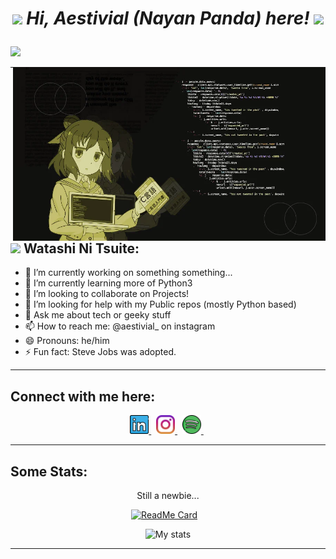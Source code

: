<h1>
  <p align="center">
    <i>
      <img 
           src="https://emojis.slackmojis.com/emojis/images/1547582922/5197/party_blob.gif?1547582922"
        width="50px"
      />
      Hi, Aestivial (Nayan Panda) here!
      <img
           src="https://slackmojis.com/emojis/33874-meow_attention-party/download"
        width="50px"
      />
    </i>
  </p>
</h1>
<p align ="left">
  <img src="https://readme-typing-svg.herokuapp.com?font=Fira+Code&weight=500&pause=1000&color=008F11&width=435&lines=Welcome+to+my+GitHub!+%F0%9F%92%96;Let+me+show+you+around;My+Developer+Den+%F0%9F%A7%91%E2%80%8D%F0%9F%92%BB">
</p>

<img align="right" alt="GIF" src="assets/code-girl-anime.webp"  width="500" height="auto" />

---

## <img src="https://slackmojis.com/emojis/5570-confused_dog/download" width="50px"> Watashi Ni Tsuite:

- 🔭 I’m currently working on something something...
- 🌱 I’m currently learning more of Python3
- 👯 I’m looking to collaborate on Projects!
- 🤔 I’m looking for help with my Public repos (mostly Python based)
- 💬 Ask me about tech or geeky stuff
- 📫 How to reach me: @aestivial_ on instagram
- 😄 Pronouns: he/him
- ⚡ Fun fact: Steve Jobs was adopted.

---

## Connect with me here:

<p align = "center">
  
  <a href="https://www.linkedin.com/in/aestivial/">
    <img height="30" src="https://github.com/Aestivial/Aestivial/blob/main/assets/linkedin.png">
  </a>&nbsp;
  <a href="https://www.instagram.com/aestivial_/">
    <img height="30" src="https://github.com/Aestivial/Aestivial/blob/main/assets/instagram.png">
  </a>&nbsp;
  <a href="https://open.spotify.com/user/uzx5m5bdd6yht0mmnlytx8fy2?si=5faaab5d99e04e09">
    <img height="30" src="https://github.com/Aestivial/Aestivial/blob/main/assets/spotify.png">
  </a>&nbsp;
  
</p>

---

## Some Stats:
<div align=center>
Still a newbie...
  
  [![ReadMe Card](https://github-readme-stats.vercel.app/api/pin/?username=Aestivial&repo=UI-UX&theme=tokyonight)](https://github.com/Aestivial/UI-UX)
  &nbsp;&nbsp;
  
![My stats](https://github-readme-stats.vercel.app/api?username=Aestivial&show_icons=true&theme=tokyonight)
  
  </div>
  
---
